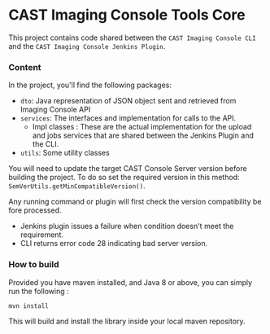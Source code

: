 # CAST Imaging Console Tools Core

This project contains code shared between the `CAST Imaging Console CLI` and the `CAST Imaging Console Jenkins Plugin`.

### Content

In the project, you'll find the following packages:

* `dto`: Java representation of JSON object sent and retrieved from Imaging Console API
* `services`: The interfaces and implementation for calls to the API.
  * Impl classes : These are the actual implementation for the upload and jobs services that are shared between the
    Jenkins Plugin and the CLI.
* `utils`: Some utility classes

You will need to update the target CAST Console Server version before building the project.
To do so set the required version in this method:
`SemVerUtils.getMinCompatibleVersion()`.

Any running command or plugin will first check the version compatibility be fore processed.

* Jenkins plugin issues a failure when condition doesn't meet the requirement.
* CLI returns error code 28 indicating bad server version.

### How to build

Provided you have maven installed, and Java 8 or above, you can simply run the following :

```bash
mvn install
```

This will build and install the library inside your local maven repository.
